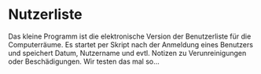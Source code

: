# Nutzerliste
Das kleine Programm ist die elektronische Version der Benutzerliste für die Computerräume. Es startet per Skript nach der Anmeldung eines Benutzers und speichert Datum, Nutzername und evtl. Notizen zu Verunreinigungen oder Beschädigungen. Wir testen das mal so...
